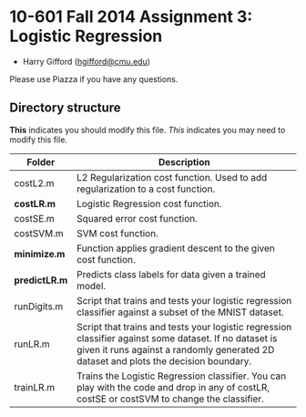 # 10-601 Fall 2014 Assignment 3: Logistic Regression #

- Harry Gifford (hgifford@cmu.edu)

Please use Piazza if you have any questions.

## Directory structure

**This** indicates you should modify this file.
_This_ indicates you may need to modify this file.

Folder          | Description
------          | -----------
costL2.m        | L2 Regularization cost function. Used to add regularization to a cost function.
**costLR.m**    | Logistic Regression cost function.
costSE.m        | Squared error cost function.
costSVM.m       | SVM cost function.
**minimize.m**  | Function applies gradient descent to the given cost function.
**predictLR.m** | Predicts class labels for data given a trained model.
runDigits.m     | Script that trains and tests your logistic regression classifier against a subset of the MNIST dataset.
runLR.m         | Script that trains and tests your logistic regression classifier against some dataset. If no dataset is given it runs against a randomly generated 2D dataset and plots the decision boundary.
trainLR.m       | Trains the Logistic Regression classifier. You can play with the code and drop in any of costLR, costSE or costSVM to change the classifier.
